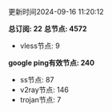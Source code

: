 更新时间2024-09-16 11:20:12

**总订阅: 22**
**总节点: 4572**
- vless节点: 9

**google ping有效节点: 240**
- ss节点: 87
- v2ray节点: 146
- trojan节点: 7
